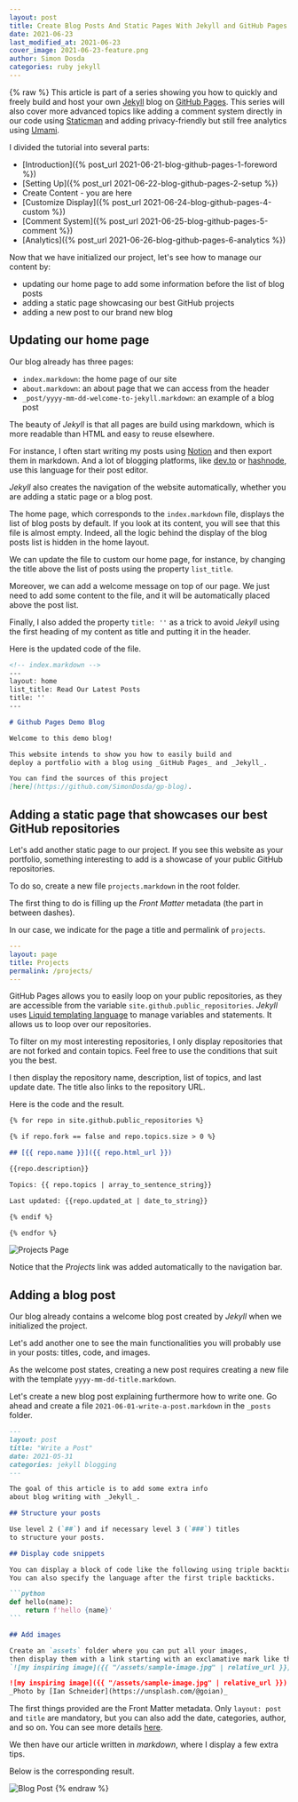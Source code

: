 ```yaml
---
layout: post
title: Create Blog Posts And Static Pages With Jekyll and GitHub Pages
date: 2021-06-23
last_modified_at: 2021-06-23
cover_image: 2021-06-23-feature.png
author: Simon Dosda
categories: ruby jekyll
---
```

{% raw %}
This article is part of a series showing you how to quickly and freely build and host your own [Jekyll](https://jekyllrb.com/) blog on [GitHub Pages](https://pages.github.com/). This series will also cover more advanced topics like adding a comment system directly in our code using [Staticman](https://staticman.net/) and adding privacy-friendly but still free analytics using [Umami](https://umami.is/).

I divided the tutorial into several parts:

- [Introduction]({% post_url 2021-06-21-blog-github-pages-1-foreword %})
- [Setting Up]({% post_url 2021-06-22-blog-github-pages-2-setup %})
- Create Content - you are here
- [Customize Display]({% post_url 2021-06-24-blog-github-pages-4-custom %})
- [Comment System]({% post_url 2021-06-25-blog-github-pages-5-comment %})
- [Analytics]({% post_url 2021-06-26-blog-github-pages-6-analytics %})

Now that we have initialized our project, let's see how to manage our content by: 
- updating our home page to add some information before the list of blog posts
- adding a static page showcasing our best GitHub projects
- adding a new post to our brand new blog

## Updating our home page

Our blog already has three pages:
- `index.markdown`: the home page of our site
- `about.markdown`: an about page that we can access from the header
- `_post/yyyy-mm-dd-welcome-to-jekyll.markdown`: an example of a blog post

The beauty of _Jekyll_ is that all pages are build using markdown, which is more readable than HTML and easy to reuse elsewhere. 

For instance, I often start writing my posts using [Notion](https://www.notion.so) and then export them in markdown. And a lot of blogging platforms, like [dev.to](https://dev.to) or [hashnode](https://hashnode.com/), use this language for their post editor.

_Jekyll_ also creates the navigation of the website automatically, whether you are adding a static page or a blog post. 

The home page, which corresponds to the `index.markdown` file, displays the list of blog posts by default. If you look at its content, you will see that this file is almost empty. Indeed, all the logic behind the display of the blog posts list is hidden in the home layout.

We can update the file to custom our home page, for instance, by changing the title above the list of posts using the property `list_title`.

Moreover, we can add a welcome message on top of our page. We just need to add some content to the file, and it will be automatically placed above the post list. 

Finally, I also added the property `title: ''` as a trick to avoid _Jekyll_ using the first heading of my content as title and putting it in the header.

Here is the updated code of the file.


```markdown
<!-- index.markdown -->
---
layout: home
list_title: Read Our Latest Posts
title: ''
---

# Github Pages Demo Blog

Welcome to this demo blog!

This website intends to show you how to easily build and
deploy a portfolio with a blog using _GitHub Pages_ and _Jekyll_.

You can find the sources of this project 
[here](https://github.com/SimonDosda/gp-blog).
```

## Adding a static page that showcases our best GitHub repositories

Let's add another static page to our project. If you see this website as your portfolio, something interesting to add is a showcase of your public GitHub repositories.

To do so, create a new file `projects.markdown` in the root folder.

The first thing to do is filling up the *Front Matter* metadata (the part in between dashes).

In our case, we indicate for the page a title and permalink of `projects`.

```yaml
---
layout: page
title: Projects
permalink: /projects/
---
```

GitHub Pages allows you to easily loop on your public repositories, as they are accessible from the variable `site.github.public_repositories`. *Jekyll* uses [Liquid templating language](https://jekyllrb.com/docs/liquid/) to manage variables and statements. It allows us to loop over our repositories. 

To filter on my most interesting repositories, I only display repositories that are not forked and contain topics. Feel free to use the conditions that suit you the best.

I then display the repository name, description, list of topics, and last update date. The title also links to the repository URL.

Here is the code and the result.

```markdown
{% for repo in site.github.public_repositories %}

{% if repo.fork == false and repo.topics.size > 0 %}

## [{{ repo.name }}]({{ repo.html_url }})

{{repo.description}}

Topics: {{ repo.topics | array_to_sentence_string}}

Last updated: {{repo.updated_at | date_to_string}}

{% endif %}

{% endfor %}
```

![Projects Page](/assets/images/2021-06-23-projects.png)

Notice that the *Projects* link was added automatically to the navigation bar.

## Adding a blog post

Our blog already contains a welcome blog post created by _Jekyll_ when we initialized the project. 

Let's add another one to see the main functionalities you will probably use in your posts: titles, code, and images.

As the welcome post states, creating a new post requires creating a new file with the template `yyyy-mm-dd-title.markdown`. 

Let's create a new blog post explaining furthermore how to write one. Go ahead and create a file `2021-06-01-write-a-post.markdown` in the `_posts` folder.

````markdown
---
layout: post
title: "Write a Post"
date: 2021-05-31
categories: jekyll blogging
---

The goal of this article is to add some extra info 
about blog writing with _Jekyll_.

## Structure your posts

Use level 2 (`##`) and if necessary level 3 (`###`) titles 
to structure your posts.

## Display code snippets

You can display a block of code like the following using triple backticks. 
You can also specify the language after the first triple backticks.

```python
def hello(name):
    return f'hello {name}'
```

## Add images

Create an `assets` folder where you can put all your images, 
then display them with a link starting with an exclamative mark like this: 
`![my inspiring image]({{ "/assets/sample-image.jpg" | relative_url }})`.

![my inspiring image]({{ "/assets/sample-image.jpg" | relative_url }})
_Photo by [Ian Schneider](https://unsplash.com/@goian)_
````

The first things provided are the Front Matter metadata. Only `layout: post` and `title` are mandatory, but you can also add the date, categories, author, and so on. You can see more details [here](https://jekyllrb.com/docs/posts/).

We then have our article written in *markdown*, where I display a few extra tips.

Below is the corresponding result.

![Blog Post](/assets/images/2021-06-23-post.png)
{% endraw %}